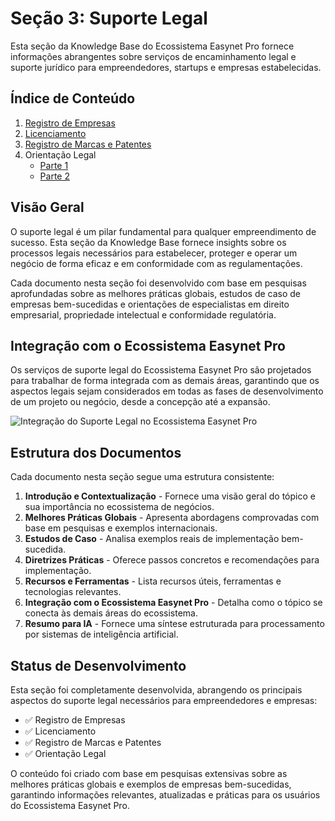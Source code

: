 # Seção 3: Suporte Legal

Esta seção da Knowledge Base do Ecossistema Easynet Pro fornece informações abrangentes sobre serviços de encaminhamento legal e suporte jurídico para empreendedores, startups e empresas estabelecidas.

## Índice de Conteúdo

1. [Registro de Empresas](./01-company-registration.md)
2. [Licenciamento](./02-licensing.md)
3. [Registro de Marcas e Patentes](./03-trademark-patent-registration.md)
4. Orientação Legal
   * [Parte 1](./05-legal-guidance-part1.md)
   * [Parte 2](./05-legal-guidance-part2.md)

## Visão Geral

O suporte legal é um pilar fundamental para qualquer empreendimento de sucesso. Esta seção da Knowledge Base fornece insights sobre os processos legais necessários para estabelecer, proteger e operar um negócio de forma eficaz e em conformidade com as regulamentações.

Cada documento nesta seção foi desenvolvido com base em pesquisas aprofundadas sobre as melhores práticas globais, estudos de caso de empresas bem-sucedidas e orientações de especialistas em direito empresarial, propriedade intelectual e conformidade regulatória.

## Integração com o Ecossistema Easynet Pro

Os serviços de suporte legal do Ecossistema Easynet Pro são projetados para trabalhar de forma integrada com as demais áreas, garantindo que os aspectos legais sejam considerados em todas as fases de desenvolvimento de um projeto ou negócio, desde a concepção até a expansão.

![Integração do Suporte Legal no Ecossistema Easynet Pro](../assets/images/legal-ecosystem-integration.png)

## Estrutura dos Documentos

Cada documento nesta seção segue uma estrutura consistente:

1. **Introdução e Contextualização** - Fornece uma visão geral do tópico e sua importância no ecossistema de negócios.
2. **Melhores Práticas Globais** - Apresenta abordagens comprovadas com base em pesquisas e exemplos internacionais.
3. **Estudos de Caso** - Analisa exemplos reais de implementação bem-sucedida.
4. **Diretrizes Práticas** - Oferece passos concretos e recomendações para implementação.
5. **Recursos e Ferramentas** - Lista recursos úteis, ferramentas e tecnologias relevantes.
6. **Integração com o Ecossistema Easynet Pro** - Detalha como o tópico se conecta às demais áreas do ecossistema.
7. **Resumo para IA** - Fornece uma síntese estruturada para processamento por sistemas de inteligência artificial.

## Status de Desenvolvimento

Esta seção foi completamente desenvolvida, abrangendo os principais aspectos do suporte legal necessários para empreendedores e empresas:

- ✅ Registro de Empresas
- ✅ Licenciamento
- ✅ Registro de Marcas e Patentes
- ✅ Orientação Legal

O conteúdo foi criado com base em pesquisas extensivas sobre as melhores práticas globais e exemplos de empresas bem-sucedidas, garantindo informações relevantes, atualizadas e práticas para os usuários do Ecossistema Easynet Pro.